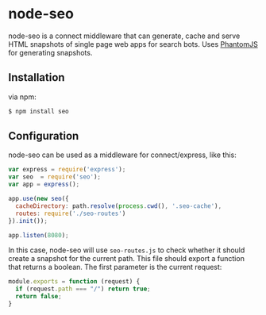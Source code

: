 node-seo
========

node-seo is a connect middleware that can generate, cache and serve HTML
snapshots of single page web apps for search bots. Uses [PhantomJS](http://phantomjs.org/)
for generating snapshots.

## Installation

via npm:

```bash
$ npm install seo
```

## Configuration

node-seo can be used as a middleware for connect/express, like this:

```js
var express = require('express');
var seo  = require('seo');
var app = express();

app.use(new seo({
  cacheDirectory: path.resolve(process.cwd(), '.seo-cache'),
  routes: require('./seo-routes')
}).init());

app.listen(8080);
```

In this case, node-seo will use `seo-routes.js` to check whether it should
create a snapshot for the current path. This file should export a function that
returns a boolean. The first parameter is the current request:

```js
module.exports = function (request) {
  if (request.path === "/") return true;
  return false;
}
```
